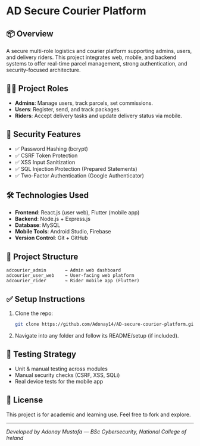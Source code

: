 # AD Secure Courier Platform

## 📦 Overview
A secure multi-role logistics and courier platform supporting admins, users, and delivery riders. This project integrates web, mobile, and backend systems to offer real-time parcel management, strong authentication, and security-focused architecture.

## 🧑‍💻 Project Roles
- **Admins**: Manage users, track parcels, set commissions.
- **Users**: Register, send, and track packages.
- **Riders**: Accept delivery tasks and update delivery status via mobile.

## 🔐 Security Features
- ✅ Password Hashing (bcrypt)
- ✅ CSRF Token Protection
- ✅ XSS Input Sanitization
- ✅ SQL Injection Protection (Prepared Statements)
- ✅ Two-Factor Authentication (Google Authenticator)

## 🛠 Technologies Used
- **Frontend**: React.js (user web), Flutter (mobile app)
- **Backend**: Node.js + Express.js
- **Database**: MySQL
- **Mobile Tools**: Android Studio, Firebase
- **Version Control**: Git + GitHub

## 📂 Project Structure
```
adcourier_admin       → Admin web dashboard
adcourier_user_web    → User-facing web platform
adcourier_rider       → Rider mobile app (Flutter)
```

## ✅ Setup Instructions
1. Clone the repo:
   ```bash
   git clone https://github.com/Adonay14/AD-secure-courier-platform.git
   ```
2. Navigate into any folder and follow its README/setup (if included).

## 🧪 Testing Strategy
- Unit & manual testing across modules
- Manual security checks (CSRF, XSS, SQLi)
- Real device tests for the mobile app

## 📃 License
This project is for academic and learning use. Feel free to fork and explore.

---

_Developed by Adonay Mustofa — BSc Cybersecurity, National College of Ireland_
